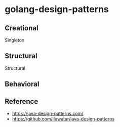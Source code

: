 # golang-design-patterns

## Creational
Singleton

## Structural
Structural

## Behavioral

## Reference
- https://java-design-patterns.com/
- https://github.com/iluwatar/java-design-patterns